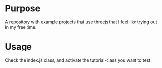 # Purpose
A repository with example projects that use threejs that I feel like trying out in my free time. 

# Usage
Check the index.js class, and activate the tutorial-class you want to test. 
